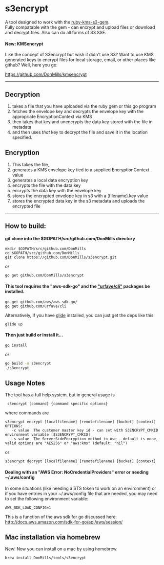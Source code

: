 # s3encrypt
A tool designed to work with the [ruby-kms-s3-gem](https://github.com/DonMills/ruby-kms-s3-gem).  
Fully compatable with the gem - can encrypt and upload files or download and decrypt files.  Also can do all forms of S3 SSE.

#### New: KMSencrypt
Like the concept of S3encrypt but wish it didn't use S3?  Want to use KMS generated keys to encrypt files for local storage, email, or other places like github?  Well, here you go:

https://github.com/DonMills/kmsencrypt
___
## Decryption
1. takes a file that you have uploaded via the ruby gem or this go program
2. fetches the envelope key and decrypts the envelope key with the appropriate EncryptionContext via KMS
3. then takes that key and unencrypts the data key stored with the file in metadata
4. and then uses _that_ key to decrypt the file and save it in the location specified.

## Encryption
1. This takes the file,
2. generates a KMS envelope key tied to a supplied EncryptionContext value
3. generates a local data encryption key
4. encrypts the file with the data key
5. encrypts the data key with the envelope key
6. stores the encrypted envelope key in s3 with a (filename).key value
7. stores the encrypted data key in the s3 metadata and uploads the encrypted file

___

## How to build:

#### git clone into the $GOPATH/src/github.com/DonMills directory
```
mkdir $GOPATH/src/github.com/DonMills
cd $GOPATH/src/github.com/DonMills
git clone https://github.com/DonMills/s3encrypt.git
```
_or_
```
go get github.com/DonMills/s3encrypt
```

#### This tool requires the "aws-sdk-go" and the ["urfave/cli"](https://github.com/urfave/cli) packages be installed.
```
go get github.com/aws/aws-sdk-go/
go get github.com/urfave/cli
```
Alternatively, if you have [glide](https://github.com/Masterminds/glide) installed, you can just get the deps like this:
```
glide up
```

#### Then just build or install it...
```
go install
```
_or_
```bash
go build -o s3encrypt
./s3encrypt 
```
## Usage Notes
The tool has a full help system, but in general usage is 
```
 s3encrypt [command] {command specific options}
```
where commands are 
```
s3encrypt encrypt [localfilename] [remotefilename] [bucket] [context]
OPTIONS:
   -c value  The customer master key id - can set with S3ENCRYPT_CMKID environment variable [$S3ENCRYPT_CMKID]
   -s value  The ServerSideEncryption method to use - default is none, valid options are "AES256" or "aws:kms" (default: "nil")
```
or
```
s3encrypt decrypt [localfilename] [remotefilename] [bucket] [context]
```
#### Dealing with an "AWS Error: NoCredentialProviders" error or needing ~/.aws/config
In some situations (like needing a STS token to work on an environment) or if you have entries in your ~/.aws/config file that are needed, you may need to set the following environment variable:
```
AWS_SDK_LOAD_CONFIG=1
```
This is a function of the aws sdk for go discussed here: http://docs.aws.amazon.com/sdk-for-go/api/aws/session/
## Mac installation via homebrew
New!  Now you can install on a mac by using homebrew.
```
brew install DonMills/tools/s3encrypt
```

